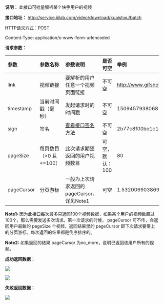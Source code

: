 **说明：** 此接口可批量解析某个快手用户的视频

**接口地址：** http://service.iiilab.com/video/download/kuaishou/batch

HTTP请求方式：POST

Content-Type: application/x-www-form-urlencoded

**请求参数：**

参数|参数名称|参数说明|是否可空|举例
:---|:---|:---|:---|:---
link|视频链接|要解析的用户任意一个视频页面链接|不可空|http://www.gifshow.com/s/ca656mAd
timestamp|当前时间戳（毫秒）|发起请求时的时间戳|不可空|1509457938068
sign|签名|[查看接口签名方法](https://github.com/iiiLab/video-api/wiki/%E6%8E%A5%E5%8F%A3%E7%AD%BE%E5%90%8D%E6%96%B9%E6%B3%95)|不可空|2b77c8f00be1c1ec310a8860164835a6
pageSize|每页数目（>0 且 <=100）|此次请求期望返回的用户视频数目|可空，默认：100|80
pageCursor|分页游标|一般为上次请求返回的pageCursor，详见Note1 |可空|1.532006903869E12

**Note1:** 因为此接口每次最多只返回100个视频数据，如果某个用户的视频数超过100个，那么需要发送多次请求。第一次请求的时候， pageCursor 可不传，会返回用户最新的 pageSize 个视频，返回结果里的 pageCursor 即下次请求要带上的分页游标。每次返回的结果都是倒序排序的。

**Note2:** 如果返回的结果 pageCursor 为no_more，说明已返回该用户所有的视频。

**成功返回数据：**

![](https://raw.githubusercontent.com/iiiLab/video-api/master/img/ks-batch-succ-1.png)

![](https://raw.githubusercontent.com/iiiLab/video-api/master/img/ks-batch-succ-2.png)

**失败返回数据：**

![](https://raw.githubusercontent.com/iiiLab/video-api/master/img/common_fail.png)


